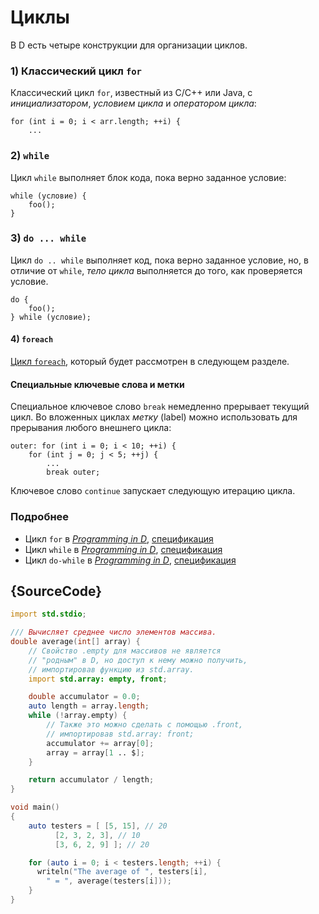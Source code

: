 # Циклы

В D есть четыре конструкции для организации циклов.

### 1) Классический цикл `for`

Классический цикл `for`, известный из C/C++ или Java, с
_инициализатором_, _условием цикла_ и _оператором цикла_:

    for (int i = 0; i < arr.length; ++i) {
        ...

### 2) `while`

Цикл `while` выполняет блок кода, пока верно заданное условие:

    while (условие) {
        foo();
    }

### 3) `do ... while`

Цикл `do .. while` выполняет код, пока верно заданное условие, но, в
отличие от `while`, _тело цикла_ выполняется до того, как проверяется условие.

    do {
        foo();
    } while (условие);

#### 4) `foreach`

[Цикл `foreach`](basics/foreach), который будет рассмотрен в следующем разделе.

#### Специальные ключевые слова и метки

Специальное ключевое слово `break` немедленно прерывает текущий цикл.
Во вложенных циклах _метку_ (label) можно использовать для прерывания
любого внешнего цикла:

    outer: for (int i = 0; i < 10; ++i) {
        for (int j = 0; j < 5; ++j) {
            ...
            break outer;

Ключевое слово `continue` запускает следующую итерацию цикла.

### Подробнее

- Цикл `for` в [_Programming in D_](http://ddili.org/ders/d.en/for.html), [спецификация](https://dlang.org/spec/statement.html#ForStatement)
- Цикл `while` в [_Programming in D_](http://ddili.org/ders/d.en/while.html), [спецификация](https://dlang.org/spec/statement.html#WhileStatement)
- Цикл `do-while` в [_Programming in D_](http://ddili.org/ders/d.en/do_while.html), [спецификация](https://dlang.org/spec/statement.html#do-statement)

## {SourceCode}

```d
import std.stdio;

/// Вычисляет среднее число элементов массива.
double average(int[] array) {
    // Свойство .empty для массивов не является
    // "родным" в D, но доступ к нему можно получить,
    // импортировав функцию из std.array.
    import std.array: empty, front;

    double accumulator = 0.0;
    auto length = array.length;
    while (!array.empty) {
        // Также это можно сделать с помощью .front,
        // импортировав std.array: front;
        accumulator += array[0];
        array = array[1 .. $];
    }

    return accumulator / length;
}

void main()
{
    auto testers = [ [5, 15], // 20
          [2, 3, 2, 3], // 10
          [3, 6, 2, 9] ]; // 20

    for (auto i = 0; i < testers.length; ++i) {
      writeln("The average of ", testers[i],
        " = ", average(testers[i]));
    }
}
```
